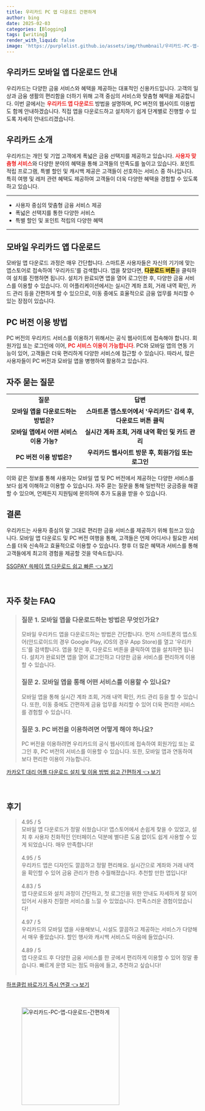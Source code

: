 ```yaml
---
title: 우리카드 PC 앱 다운로드 간편하게
author: bing
date: 2025-02-03
categories: [Blogging]
tags: [writing]
render_with_liquid: false
image: 'https://purplelist.github.io/assets/img/thumbnail/우리카드-PC-앱-다운로드-간편하게.webp'
---
```



<h2 id='우리카드 모바일 앱 다운로드 안내'>우리카드 모바일 앱 다운로드 안내</h2>

<p>우리카드는 다양한 금융 서비스와 혜택을 제공하는 대표적인 신용카드입니다. 고객의 일상과 금융 생활의 편리함을 더하기 위해 고객 중심의 서비스와 맞춤형 혜택을 제공합니다. 이번 글에서는 <b><span style="color: #ee2323;">우리카드 앱 다운로드</span></b> 방법을 설명하며, PC 버전의 웹사이트 이용법도 함께 안내하겠습니다. 직접 앱을 다운로드하고 설치하기 쉽게 단계별로 진행할 수 있도록 자세히 안내드리겠습니다.</p>

<h2 id='우리카드 소개'>우리카드 소개</h2>

<p>우리카드는 개인 및 기업 고객에게 폭넓은 금융 선택지를 제공하고 있습니다. <b><span style="color: #ee2323;">사용자 맞춤형 서비스</span></b>와 다양한 분야의 혜택을 통해 고객들의 만족도를 높이고 있습니다. 포인트 적립 프로그램, 특별 할인 및 캐시백 제공은 고객들이 선호하는 서비스 중 하나입니다. 특히 여행 및 레저 관련 혜택도 제공하여 고객들이 더욱 다양한 혜택을 경험할 수 있도록 하고 있습니다.</p>

<hr />

<ul>
    <li>사용자 중심의 맞춤형 금융 서비스 제공</li>
    <li>폭넓은 선택지를 통한 다양한 서비스</li>
    <li>특별 할인 및 포인트 적립의 다양한 혜택</li>
</ul>

<hr />

<h2 id='모바일 우리카드 앱 다운로드'>모바일 우리카드 앱 다운로드</h2>

<p>모바일 앱 다운로드 과정은 매우 간단합니다. 스마트폰 사용자들은 자신의 기기에 맞는 앱스토어로 접속하여 '우리카드'를 검색합니다. 앱을 찾았다면, <b><span style="background-color: #ffe066;">다운로드 버튼</span></b>을 클릭하여 설치를 진행하면 됩니다. 설치가 완료되면 앱을 열어 로그인한 후, 다양한 금융 서비스를 이용할 수 있습니다. 이 어플리케이션에서는 실시간 계좌 조회, 거래 내역 확인, 카드 관리 등을 간편하게 할 수 있으므로, 이동 중에도 효율적으로 금융 업무를 처리할 수 있는 장점이 있습니다.</p>

<h2 id='PC 버전 이용 방법'>PC 버전 이용 방법</h2>

<p>PC 버전의 우리카드 서비스를 이용하기 위해서는 공식 웹사이트에 접속해야 합니다. 회원가입 또는 로그인에 이어, <b><span style="color: #ee2323;">PC 서비스 이용이 가능합니다</span></b>. PC와 모바일 앱의 연동 기능이 있어, 고객들은 더욱 편리하게 다양한 서비스에 접근할 수 있습니다. 따라서, 많은 사용자들이 PC 버전과 모바일 앱을 병행하여 활용하고 있습니다.</p>

<h2 id='자주 묻는 질문'>자주 묻는 질문</h2>

<table>
    <tr>
        <td style="text-align: center; height: 17px;"><b>질문</b></td>
        <td style="text-align: center; height: 17px;"><b>답변</b></td>
    </tr>
    <tr>
        <td style="text-align: center; height: 17px;"><b>모바일 앱을 다운로드하는 방법은?</b></td>
        <td style="text-align: center; height: 17px;"><b>스마트폰 앱스토어에서 '우리카드' 검색 후, 다운로드 버튼 클릭</b></td>
    </tr>
    <tr>
        <td style="text-align: center; height: 17px;"><b>모바일 앱에서 어떤 서비스 이용 가능?</b></td>
        <td style="text-align: center; height: 17px;"><b>실시간 계좌 조회, 거래 내역 확인 및 카드 관리</b></td>
    </tr>
    <tr>
        <td style="text-align: center; height: 17px;"><b>PC 버전 이용 방법은?</b></td>
        <td style="text-align: center; height: 17px;"><b>우리카드 웹사이트 방문 후, 회원가입 또는 로그인</b></td>
    </tr>
</table>

<p>이와 같은 정보를 통해 사용자는 모바일 앱 및 PC 버전에서 제공하는 다양한 서비스를 보다 쉽게 이해하고 이용할 수 있습니다. 자주 묻는 질문을 통해 일반적인 궁금증을 해결할 수 있으며, 언제든지 지원팀에 문의하여 추가 도움을 받을 수 있습니다.</p>

<h2 id='결론'>결론</h2>

<p>우리카드는 사용자 중심의 말 그대로 편리한 금융 서비스를 제공하기 위해 힘쓰고 있습니다. 모바일 앱 다운로드 및 PC 버전 여행을 통해, 고객들은 언제 어디서나 필요한 서비스를 더욱 신속하고 효율적으로 이용할 수 있습니다. 향후 더 많은 혜택과 서비스를 통해 고객들에게 최고의 경험을 제공할 것을 약속드립니다.</p>


<p><a class="click-button" title="SSGPAY 쓱페이 앱 다운로드 쉽고 빠른" href="https://purplelist.github.io/posts/SSGPAY-%EC%93%B1%ED%8E%98%EC%9D%B4-%EC%95%B1-%EB%8B%A4%EC%9A%B4%EB%A1%9C%EB%93%9C-%EC%89%BD%EA%B3%A0-%EB%B9%A0%EB%A5%B8/" rel="dofollow">SSGPAY 쓱페이 앱 다운로드 쉽고 빠른 👈 보기</a></p><br>
<h2 id='자주_찾는_FAQ'>자주 찾는 FAQ</h2>
<div itemscope="" itemtype="https://schema.org/FAQPage"> 
<blockquote> 
<div itemscope="" itemprop="mainEntity" itemtype="https://schema.org/Question"> 
<h3 itemprop="name">질문 1. 모바일 앱을 다운로드하는 방법은 무엇인가요?</h3> 
<div itemscope="" itemprop="acceptedAnswer" itemtype="https://schema.org/Answer"> 
<span itemprop="text"> 
<p>모바일 우리카드 앱을 다운로드하는 방법은 간단합니다. 먼저 스마트폰의 앱스토어(안드로이드의 경우 Google Play, iOS의 경우 App Store)를 열고 '우리카드'를 검색합니다. 앱을 찾은 후, 다운로드 버튼을 클릭하여 앱을 설치하면 됩니다. 설치가 완료되면 앱을 열어 로그인하고 다양한 금융 서비스를 편리하게 이용할 수 있습니다.</p> 
</span> 
</div> 
</div> 
<div itemscope="" itemprop="mainEntity" itemtype="https://schema.org/Question"> 
<h3 itemprop="name">질문 2. 모바일 앱을 통해 어떤 서비스를 이용할 수 있나요?</h3> 
<div itemscope="" itemprop="acceptedAnswer" itemtype="https://schema.org/Answer"> 
<span itemprop="text"> 
<p>모바일 앱을 통해 실시간 계좌 조회, 거래 내역 확인, 카드 관리 등을 할 수 있습니다. 또한, 이동 중에도 간편하게 금융 업무를 처리할 수 있어 더욱 편리한 서비스를 경험할 수 있습니다.</p> 
</span> 
</div> 
</div> 
<div itemscope="" itemprop="mainEntity" itemtype="https://schema.org/Question"> 
<h3 itemprop="name">질문 3. PC 버전을 이용하려면 어떻게 해야 하나요?</h3> 
<div itemscope="" itemprop="acceptedAnswer" itemtype="https://schema.org/Answer"> 
<span itemprop="text"> 
<p>PC 버전을 이용하려면 우리카드의 공식 웹사이트에 접속하여 회원가입 또는 로그인 후, PC 버전의 서비스를 이용할 수 있습니다. 또한, 모바일 앱과 연동하여 보다 편리한 이용이 가능합니다.</p> 
</span> 
</div> 
</div> 
</blockquote> 
</div>
<p><a class="click-button" title="카카오T 대리 어플 다운로드 설치 및 이용 방법 쉽고 간편하게" href="https://purplelist.github.io/posts/%EC%B9%B4%EC%B9%B4%EC%98%A4T-%EB%8C%80%EB%A6%AC-%EC%96%B4%ED%94%8C-%EB%8B%A4%EC%9A%B4%EB%A1%9C%EB%93%9C-%EC%84%A4%EC%B9%98-%EB%B0%8F-%EC%9D%B4%EC%9A%A9-%EB%B0%A9%EB%B2%95-%EC%89%BD%EA%B3%A0-%EA%B0%84%ED%8E%B8%ED%95%98%EA%B2%8C/" rel="dofollow">카카오T 대리 어플 다운로드 설치 및 이용 방법 쉽고 간편하게 👈 보기</a></p><br>
<h2 id='후기'>후기</h2>
<div itemscope itemtype="https://schema.org/Product">
  <blockquote>
  <div itemprop="review" itemscope itemtype="https://schema.org/Review">
      <div itemprop="reviewRating" itemscope itemtype="https://schema.org/Rating"> <span itemprop="ratingValue">4.95</span> / <span itemprop="bestRating">5</span> </div>
      <span itemprop="reviewBody">모바일 앱 다운로드가 정말 쉬웠습니다! 앱스토어에서 손쉽게 찾을 수 있었고, 설치 후 사용자 친화적인 인터페이스 덕분에 별다른 도움 없이도 쉽게 사용할 수 있게 되었습니다. 매우 만족합니다!</span>
  </div>
  <br>
  <div itemprop="review" itemscope itemtype="https://schema.org/Review">
      <div itemprop="reviewRating" itemscope itemtype="https://schema.org/Rating"> <span itemprop="ratingValue">4.95</span> / <span itemprop="bestRating">5</span> </div>
      <span itemprop="reviewBody">우리카드 앱은 디자인도 깔끔하고 정말 편리해요. 실시간으로 계좌와 거래 내역을 확인할 수 있어 금융 관리가 한층 수월해졌습니다. 추천할 만한 앱입니다!</span>
  </div>
  <br>
  <div itemprop="review" itemscope itemtype="https://schema.org/Review">
      <div itemprop="reviewRating" itemscope itemtype="https://schema.org/Rating"> <span itemprop="ratingValue">4.83</span> / <span itemprop="bestRating">5</span> </div>
      <span itemprop="reviewBody">앱 다운로드와 설치 과정이 간단하고, 첫 로그인을 위한 안내도 자세하게 잘 되어 있어서 사용자 친절한 서비스를 느낄 수 있었습니다. 만족스러운 경험이었습니다!</span>
  </div>
  <br>
  <div itemprop="review" itemscope itemtype="https://schema.org/Review">
      <div itemprop="reviewRating" itemscope itemtype="https://schema.org/Rating"> <span itemprop="ratingValue">4.97</span> / <span itemprop="bestRating">5</span> </div>
      <span itemprop="reviewBody">우리카드의 모바일 앱을 사용해보니, 시설도 깔끔하고 제공하는 서비스가 다양해서 매우 좋았습니다. 할인 행사와 캐시백 서비스도 마음에 들었습니다.</span>
  </div>
  <br>
  <div itemprop="review" itemscope itemtype="https://schema.org/Review">
      <div itemprop="reviewRating" itemscope itemtype="https://schema.org/Rating"> <span itemprop="ratingValue">4.89</span> / <span itemprop="bestRating">5</span> </div>
      <span itemprop="reviewBody">앱 다운로드 후 다양한 금융 서비스를 한 곳에서 편리하게 이용할 수 있어 정말 좋습니다. 빠르게 운영 되는 점도 마음에 들고, 추천하고 싶습니다!</span>
  </div>
  <br>
  </blockquote>
</div>
<p><a class="click-button" title="하프클럽 바로가기 즉시 연결" href="https://purplelist.github.io/posts/%ED%95%98%ED%94%84%ED%81%B4%EB%9F%BD-%EB%B0%94%EB%A1%9C%EA%B0%80%EA%B8%B0-%EC%A6%89%EC%8B%9C-%EC%97%B0%EA%B2%B0/" rel="dofollow">하프클럽 바로가기 즉시 연결 👈 보기</a></p><br>
<figure class="image"><img src="https://purplelist.github.io/assets/img/thumbnail/우리카드-PC-앱-다운로드-간편하게.webp" alt="우리카드-PC-앱-다운로드-간편하게" width="256" height="256"></figure>